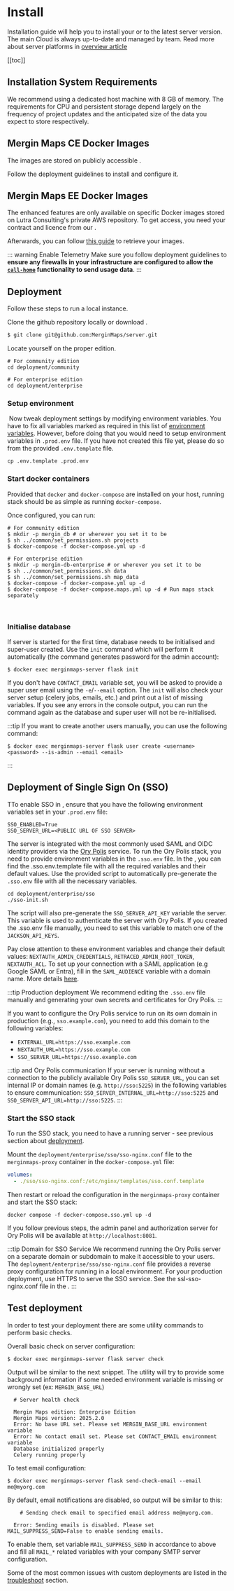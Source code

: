 # Install

Installation guide will help you to install your <CommunityPlatformNameLink /> or <EnterprisePlatformNameLink /> to the latest server version. The main Cloud <DashboardLink desc="Mergin Maps Server"/> is always up-to-date and managed by <MainPlatformName /> team. Read more about server platforms in [overview article](../)

[[toc]]


## Installation System Requirements

We recommend using a dedicated host machine with 8 GB of memory. The requirements for CPU and persistent storage depend largely on the frequency of project updates and the anticipated size of the data you expect to store respectively.

## Mergin Maps CE Docker Images
<ServerType type="CE" />

The <CommunityPlatformName /> images are stored on publicly accessible <DockerHubLink id="u/lutraconsulting" desc="Lutra Consulting's Docker" />.

Follow the deployment guidelines to install and configure it.

## Mergin Maps EE Docker Images
<ServerType type="EE" />


The <EnterprisePlatformName /> enhanced features are only available on specific Docker images stored on Lutra Consulting's private AWS repository. To get access, you need your contract and licence from our <MerginMapsEmail id="sales" desc="sales team" />. 

Afterwards, you can follow [this guide](./ee/) to retrieve your <EnterprisePlatformName /> images.

::: warning Enable <MainPlatformName /> Telemetry
Make sure you follow deployment guidelines to <b>ensure any firewalls in your infrastructure are configured to allow the [`call-home`](../administer/#telemetry-service) functionality to send usage data</b>.
:::

## Deployment

Follow these steps to run a local <MainPlatformName /> instance.

Clone the <MainPlatformName /> github repository locally or download <GitHubRepo id="MerginMaps/server/blob/master/deployment/" desc="deployment folder" />.
```bash
$ git clone git@github.com:MerginMaps/server.git
```

Locate yourself on the proper <MainPlatformName /> edition.
```shell
# For community edition
cd deployment/community

# For enterprise edition
cd deployment/enterprise
```

### Setup environment
​
Now tweak deployment settings by modifying environment variables. You have to fix all variables marked as required in this list of [environment variables](../environment/). However, before doing that you would need to setup environment variables in `.prod.env` file.
If you have not created this file yet, please do so from the provided `.env.template` file.

```shell
cp .env.template .prod.env
```

### Start docker containers

Provided that `docker` and `docker-compose` are installed on your host, running <MainPlatformName /> stack should be as simple as running `docker-compose`.

Once configured, you can run:
```shell
# For community edition
$ mkdir -p mergin_db # or wherever you set it to be
$ sh ../common/set_permissions.sh projects
$ docker-compose -f docker-compose.yml up -d

# For enterprise edition
$ mkdir -p mergin-db-enterprise # or wherever you set it to be
$ sh ../common/set_permissions.sh data
$ sh ../common/set_permissions.sh map_data
$ docker-compose -f docker-compose.yml up -d
$ docker-compose -f docker-compose.maps.yml up -d # Run maps stack separately
```
​​
### Initialise database
If server is started for the first time, database needs to be initialised and super-user created. Use the `init` command which will perform it automatically (the command generates password for the admin account):
```shell
$ docker exec merginmaps-server flask init
```

If you don't have `CONTACT_EMAIL` variable set, you will be asked to provide a super user email using the `-e`/`--email` option. The `init` will also check your server setup (celery jobs, emails, etc.) and print out a list of missing variables. If you see any errors in the console output, you can run the command again as the database and super user will not be re-initialised.

:::tip
If you want to create another users manually, you can use the following command:
```shell
$ docker exec merginmaps-server flask user create <username> <password> --is-admin --email <email>
```
:::

## Deployment of Single Sign On (SSO)
<ServerType type="EE" />

TTo enable SSO in <MainPlatformName />, ensure that you have the following environment variables set in your `.prod.env` file:

```shell
SSO_ENABLED=True
SSO_SERVER_URL=<PUBLIC URL OF SSO SERVER>
```

The <MainPlatformName /> server is integrated with the most commonly used SAML and OIDC identity providers via the [Ory Polis](https://www.ory.sh/docs/polis) service. To run the Ory Polis stack, you need to provide environment variables in the `.sso.env` file. In the <GitHubRepo id="MerginMaps/server/blob/master/deployment/enterprise" desc="deployment folder for the enterprise edition" />, you can find the .sso.env.template file with all the required variables and their default values. Use the provided script to automatically pre-generate the `.sso.env` file with all the necessary variables.

```shell
cd deployment/enterprise/sso
./sso-init.sh
```

The script will also pre-generate the `SSO_SERVER_API_KEY` variable the <MainPlatformName /> server. This variable is used to authenticate the <MainPlatformName /> server with Ory Polis. If you created the .sso.env file manually, you need to set this variable to match one of the `JACKSON_API_KEYS`.

Pay close attention to these environment variables and change their default values: `NEXTAUTH_ADMIN_CREDENTIALS`, `RETRACED_ADMIN_ROOT_TOKEN`, `NEXTAUTH_ACL`. To set up your connection with a SAML application (e.g Google SAML or Entra), fill in the `SAML_AUDIENCE` variable with a domain name. More details [here](https://www.ory.sh/docs/polis/deploy/env-variables#saml_audience).

:::tip Production deployment
We recommend editing the `.sso.env` file manually and generating your own secrets and certificates for Ory Polis.
:::

If you want to configure the Ory Polis service to run on its own domain in production (e.g., `sso.example.com`), you need to add this domain to the following variables:

* `EXTERNAL_URL=https://sso.example.com`
* `NEXTAUTH_URL=https://sso.example.com`
* `SSO_SERVER_URL=https://sso.example.com`

:::tip <MainPlatformName /> and Ory Polis communication
If your <MainPlatformName /> server is running without a connection to the publicly available Ory Polis `SSO_SERVER_URL`, you can set internal IP or domain names (e.g. `http://sso:5225`) in the following variables to ensure communication: `SSO_SERVER_INTERNAL_URL=http://sso:5225` and `SSO_SERVER_API_URL=http://sso:5225`.
:::

### Start the SSO stack

To run the SSO stack, you need to have a running <MainPlatformName /> server - see previous section about [deployment](#deployment). 

Mount the `deployment/enterprise/sso/sso-nginx.conf` file to the `merginmaps-proxy` container in the `docker-compose.yml` file:

```yaml
volumes:
  - ./sso/sso-nginx.conf:/etc/nginx/templates/sso.conf.template
```

Then restart or reload the configuration in the `merginmaps-proxy` container and start the SSO stack:

```shell
docker compose -f docker-compose.sso.yml up -d
```

If you follow previous steps, the admin panel and authorization server for Ory Polis will be available at `http://localhost:8081`.

:::tip Domain for SSO Service 
We recommend running the Ory Polis server on a separate domain or subdomain to make it accessible to your users. The `deployment/enterprise/sso/sso-nginx.conf` file provides a reverse proxy configuration for running in a local environment. For your production deployment, use HTTPS to serve the SSO service. See the ssl-sso-nginx.conf file in the <GitHubRepo id="MerginMaps/server/blob/master/deployment/" desc="deployment folder" />. 
:::


## Test deployment

In order to test your deployment there are some utility commands to perform basic checks.

Overall basic check on server configuration:

```shell
$ docker exec merginmaps-server flask server check
```

Output will be similar to the next snippet. The utility will try to provide some background information if some needed environment variable is missing or wrongly set (ex: `MERGIN_BASE_URL`)

```shell
  # Server health check

  Mergin Maps edition: Enterprise Edition
  Mergin Maps version: 2025.2.0  
  Error: No base URL set. Please set MERGIN_BASE_URL environment variable
  Error: No contact email set. Please set CONTACT_EMAIL environment variable
  Database initialized properly
  Celery running properly  
```

To test email configuration:

```shell
$ docker exec merginmaps-server flask send-check-email --email me@myorg.com
```

By default, email notifications are disabled, so output will be similar to this:

```shell
    # Sending check email to specified email address me@myorg.com.

  Error: Sending emails is disabled. Please set MAIL_SUPPRESS_SEND=False to enable sending emails.

```

To enable them, set variable `MAIL_SUPPRESS_SEND` in accordance to above and fill all `MAIL_*` related variables with your company SMTP server configuration.

Some of the most common issues with custom deployments are listed in the [troubleshoot](../troubleshoot/) section.
